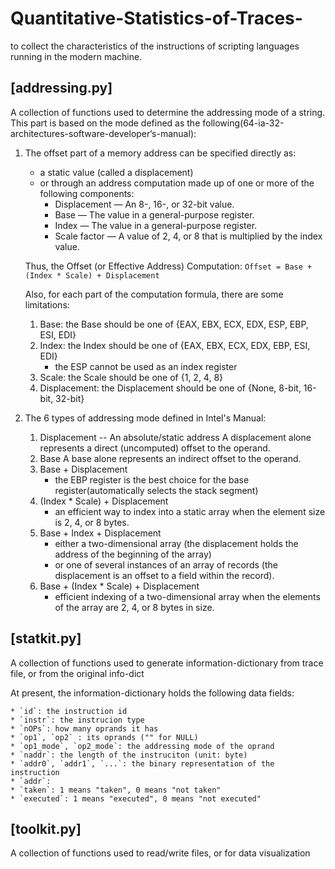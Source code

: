# Quantitative-Statistics-of-Traces-
to collect the characteristics of the instructions of scripting languages running in the modern machine.


## [addressing.py]
A collection of functions used to determine the addressing mode of a string.
This part is based on the mode defined as the following(64-ia-32-architectures-software-developer‘s-manual):

1. The offset part of a memory address can be specified directly as:
	* a static value (called a displacement)
	* or through an address computation made up of one or more of the following components:
		+ Displacement — An 8-, 16-, or 32-bit value.
		+ Base — The value in a general-purpose register.
		+ Index — The value in a general-purpose register.
		+ Scale factor — A value of 2, 4, or 8 that is multiplied by the index value.

	Thus, the Offset (or Effective Address) Computation: `Offset = Base + (Index * Scale) + Displacement`
	
	Also, for each part of the computation formula, there are some limitations:
	1. Base: the Base should be one of {EAX, EBX, ECX, EDX, ESP, EBP, ESI, EDI}
	2. Index: the Index should be one of {EAX, EBX, ECX, EDX, EBP, ESI, EDI}
		* the ESP cannot be used as an index register
	3. Scale: the Scale should be one of {1, 2, 4, 8}
	4. Displacement: the Displacement should be one of {None, 8-bit, 16-bit, 32-bit}

2. The 6 types of addressing mode defined in Intel's Manual:
	1. Displacement -- An absolute/static address
		A displacement alone represents a direct (uncomputed) offset to the operand.
	2. Base
		A base alone represents an indirect offset to the operand.
	3. Base + Displacement
		* the EBP register is the best choice for the base register(automatically selects the stack segment)
	4. (Index * Scale) + Displacement
		* an efficient way to index into a static array when the element size is 2, 4, or 8 bytes.
	5. Base + Index + Displacement
		* either a two-dimensional array (the displacement holds the address of the beginning of the array)
		* or one of several instances of an array of records (the displacement is an offset to a field within the record).
	6. Base + (Index * Scale) + Displacement
		* efficient indexing of a two-dimensional array when the elements of the array are 2, 4, or 8 bytes in size.

## [statkit.py]
A collection of functions used to generate information-dictionary from trace file, or from the original info-dict

At present, the information-dictionary holds the following data fields:

	* `id`: the instruction id
	* `instr`: the instrucion type
	* `nOPs`: how many oprands it has
	* `op1`, `op2` : its oprands ("" for NULL)
	* `op1_mode`, `op2_mode`: the addressing mode of the oprand
	* `naddr`: the length of the instruciton (unit: byte)
	* `addr0`, `addr1`, `...`: the binary representation of the instruction
	* `addr`:
	* `taken`: 1 means "taken", 0 means "not taken"
	* `executed`: 1 means "executed", 0 means "not executed"

## [toolkit.py]
A collection of functions used to read/write files, or for data visualization
